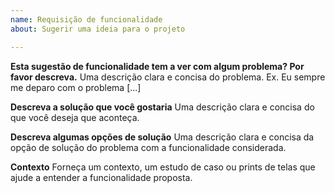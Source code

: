 ```yaml
---
name: Requisição de funcionalidade
about: Sugerir uma ideia para o projeto

---
```


**Esta sugestão de funcionalidade tem a ver com algum problema? Por favor descreva.**
Uma descrição clara e concisa do problema. Ex. Eu sempre me deparo com o problema [...]

**Descreva a solução que você gostaria**
Uma descrição clara e concisa do que você deseja que aconteça.

**Descreva algumas opções de solução**
Uma descrição clara e concisa da opção de solução do problema com a funcionalidade considerada.

**Contexto**
Forneça um contexto, um estudo de caso ou prints de telas que ajude a entender a funcionalidade proposta.

